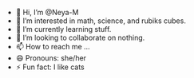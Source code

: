 - 👋 Hi, I’m @Neya-M
- 👀 I’m interested in math, science, and rubiks cubes.
- 🌱 I’m currently learning stuff.
- 💞️ I’m looking to collaborate on nothing.
- 📫 How to reach me ...
- 😄 Pronouns: she/her
- ⚡ Fun fact: I like cats

<!---
Neya-M/Neya-M is a ✨ special ✨ repository because its `README.md` (this file) appears on your GitHub profile.
You can click the Preview link to take a look at your changes.
--->
